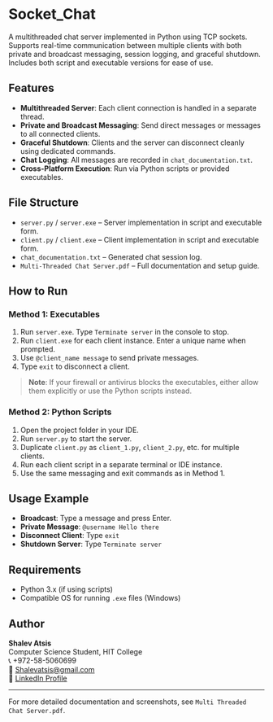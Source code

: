# Socket_Chat

A multithreaded chat server implemented in Python using TCP sockets. Supports real-time communication between multiple clients with both private and broadcast messaging, session logging, and graceful shutdown. Includes both script and executable versions for ease of use.

## Features

- **Multithreaded Server**: Each client connection is handled in a separate thread.
- **Private and Broadcast Messaging**: Send direct messages or messages to all connected clients.
- **Graceful Shutdown**: Clients and the server can disconnect cleanly using dedicated commands.
- **Chat Logging**: All messages are recorded in `chat_documentation.txt`.
- **Cross-Platform Execution**: Run via Python scripts or provided executables.

## File Structure

- `server.py` / `server.exe` – Server implementation in script and executable form.
- `client.py` / `client.exe` – Client implementation in script and executable form.
- `chat_documentation.txt` – Generated chat session log.
- `Multi-Threaded Chat Server.pdf` – Full documentation and setup guide.

## How to Run

### Method 1: Executables

1. Run `server.exe`. Type `Terminate server` in the console to stop.
2. Run `client.exe` for each client instance. Enter a unique name when prompted.
3. Use `@client_name message` to send private messages.
4. Type `exit` to disconnect a client.

> **Note**: If your firewall or antivirus blocks the executables, either allow them explicitly or use the Python scripts instead.

### Method 2: Python Scripts

1. Open the project folder in your IDE.
2. Run `server.py` to start the server.
3. Duplicate `client.py` as `client_1.py`, `client_2.py`, etc. for multiple clients.
4. Run each client script in a separate terminal or IDE instance.
5. Use the same messaging and exit commands as in Method 1.

## Usage Example

- **Broadcast**: Type a message and press Enter.
- **Private Message**: `@username Hello there`
- **Disconnect Client**: Type `exit`
- **Shutdown Server**: Type `Terminate server`

## Requirements

- Python 3.x (if using scripts)
- Compatible OS for running `.exe` files (Windows)

## Author

**Shalev Atsis**  
Computer Science Student, HIT College  
📞 +972-58-5060699  
📧 [Shalevatsis@gmail.com](mailto:Shalevatsis@gmail.com)  
🔗 [LinkedIn Profile](https://www.linkedin.com/in/shalev-atsis-software-developer)

---

For more detailed documentation and screenshots, see `Multi Threaded Chat Server.pdf`.
